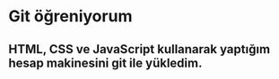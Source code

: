 # Git öğreniyorum
## HTML, CSS ve JavaScript kullanarak yaptığım hesap makinesini git ile yükledim.
